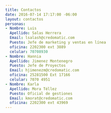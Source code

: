 ```yaml
---
title: Contactos
date: 2016-07-14 17:17:00 -06:00
layout: contactos
personas:
- Nombre: Luis
  Apellido: Salas Herrera
  Email: lsalash@credomatic.com
  Puesto: Jefe de marketing y ventas en línea
  oficina: 2202300 ext 3889
  celular: 70708930
- Nombre: Hannia
  Apellido: Jimenez Montenegro
  Puesto: Jefe de Proyectos
  Email: hjimenezm@credomatic.com
  oficina: 25281500 Ext 17166
  celular: 7070 4951
- Nombre: Karla
  Apellido: Mora Téllez
  Puesto: Oficial de gestiones
  Email: kmorat@credomatic.com
  oficina: 2202300 ext 43969
---
```

